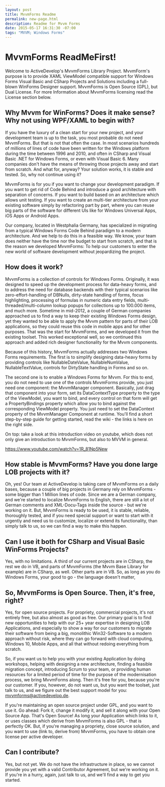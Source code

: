 ```yaml
---
layout: post
title: MvvmForms Readme
permalink: new-page.html
description: Readme for Mvvm Forms
date: 2015-05-17 16:31:30 -07:00
tags: "MVVM; Windows Forms"
---
```


# MvvmForms ReadMeFirst!

Welcome to ActiveDevelop's MvvmForms Library Project. MvvmForm's purpose is to provide XAML ViewModel compatible support for Windows Forms Visual Basic and CSharp Projects and Solutions including a full-blown WinForms Designer support. MvvmForms is Open Source (GPL), but Dual License. For more Information about MvvmForms licensing read the License section below.

## Why Mvvm for WinForms? Does it make sense? Why not using WPF/XAML to begin with?

If you have the luxury of a clean start for your new project, and your development team is up to the task, you most probable do not need MvvmForms. But that is not that often the case. In most scenarios hundreds of millions of lines of code have been written for the Windows platform during the time between 1996 and 2010, and often in CSharp and Visual Basic .NET for Windows Forms, or even with Visual Basic 6. Many companies don't have the means of throwing those projects away and start from scratch. And what for, anyway? Your solution works, it is stable and tested. So, why not continue using it? 

MvvmForms is for you if you want to change your development paradigm. If you want to get rid of Code Behind and introduce a good architecture with separation of concerns. If you want to build based on an architecture which allows unit testing. If you want to create an multi-tier architecture from your existing software simply by refactoring part by part, where you can reuse big parts of the software for different UIs like for Windows Universal Apps, iOS Apps or Android Apps.

Our company, located in Westphalia Germany, has specialized in migrating from a typical Windows Forms Code Behind paradigm to a modern architecture. And we help to do this in a feasible way. We know, your team does neither have the time nor the budget to start from scratch, and that is the reason we developed MvvmForms: To help our customers to enter the new world of software development without jeopardizing the project.

## How does it work?

MvvmForms is a collection of controls for Windows Forms. Originally, it was designed to speed up the development process for data-heavy forms, and to address the need for database backends with their typical scenarios like zero-effort-handling of DBNulls, dirty-state handling of forms, focus highlighting, processing of formulas in numeric data entry fields, multi-threaded/multi-column lookup popups for collections up to 100.000 items, and much more. Sometime in mid-2012, a couple of German companies approached us to find a way to keep their existing Windows Forms design, yet they wanted to be able to apply the Mvvm pattern for parts of their LOB applications, so they could reuse this code in mobile apps and for other purposes. That was the start for MvvmForms, and we developed it from the existing toolset. This worked exceptional well, so we continued this approach and added rich designer functionality for the Mvvm components.

Because of this history, MvvmForms actually addresses two Windows Forms requirements. The first is to simplify designing data-heavy forms by providing controls like NullableDateValue, NullableNumValue, NullableTextValue, controls for DirtyState handling in Forms and so on.

The second one is to enable a Windows Forms for Mvvm. For this to end, you do not need to use one of the controls MvvmForms provide, you just need one component: the MvvmManager component. Basically, just drag that component into your form, set its DataContextType property to the type of the ViewModel, you want to bind, and every control on that form will get a PropertyBindings property which allow you to bind against the corresponding ViewModel property. You just need to set the DataContext property of the MvvmManager Component at runtime. You'll find a short step-by-step guide for getting started, read the wiki - the links is here on the right side.

On top: take a look at this introduction video on youtube, which does not only give an introduction to MvvmForms, but also to MVVM in general.

https://www.youtube.com/watch?v=1R_81Np5New

## How stable is MvvmForms? Have you done large LOB projects with it?

Oh, yes! Our team at ActiveDevelop is taking care of MvvmForms on a daily bases, because a couple of big projects in Germany rely on MvvmForms - some bigger than 1 Million lines of code. Since we are a German company, and we're started to localize MvvmForms to English, there are still a lot of German comments and XML-Docu-Tags inside the source - but we're working on it. But, MvvmForms is ready to be used, it is stable, reliable, thoroughly tested, and if you need special support or want to start with it urgently and need us to customize, localize or extend its functionality, than simply talk to us, so we can find a way to make this happen. 

## Can I use it both for CSharp and Visual Basic WinForms Projects?

Yes, with no limitations. A third of our current projects are in CSharp, the rest we do in VB, and parts of MvvmForms (the Mvvm Base Library for example) are in CSharp, as well. Other parts are in VB. So, as long as you do Windows Forms, your good to go - the language doesn't matter,

## So, MvvmForms is Open Source. Then, it's free, right?

Yes, for open source projects. For propriety, commercial projects, it's not entirely free, but also almost as good as free. Our primary goal is to find new opportunities to help with our 25+ year expertise in designing LOB Applications, and especially to show a way for our customers to migrate their software from being a big, monolithic Win32-Software to a modern approach without risk, where they can go forward with cloud computing, Windows 10, Mobile Apps, and all that without redoing everything from scratch.

So, if you want us to help you with your existing Application by doing workshops, helping with designing a new architecture, finding a feasible migration concept, introducing Scrum to your team, or providing human resources for a limited period of time for the purpose of the modernisation process, we bring MvvmForms along. Then it's free for you, because you're our customer. If you, however, do not want us, but you want the toolset, just talk to us, and we figure out the best support model for you: mvvmforms@activedevelop.de.

If you're maintaining an open source project under GPL, and you want to use it. Go ahead: Fork it, change it modify it, and sell it along with your Open Source App. That's Open Source! As long your Application which links to it, or uses classes which derive from MvvmForms is also GPL - that is perfectly OK. But, if you're managing a propriety, close source solution, and you want to use (link to, derive from) MvvmForms, you have to obtain one license per active developer.

## Can I contribute?

Yes, but not yet. We do not have the infrastructure in place, so we cannot provide you yet with a valid Contributor Agreement, but we're working on it. If you're in a hurry, again, just talk to us, and we'll find a way to get you started.
